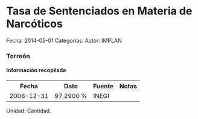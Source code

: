 Tasa de Sentenciados en Materia de Narcóticos
=====

Fecha: 2014-05-01
Categorías: 
Autor: IMPLAN

### Torreón

#### Información recopilada

<table class="table table-hover table-bordered">
  <tr><th>Fecha</th><th>Dato</th><th>Fuente</th><th>Notas</th></tr>
  <tr><td>2008-12-31</td><td>97.2900 %</td><td>INEGI</td><td></td></tr>
</table>

Unidad: Cantidad.
